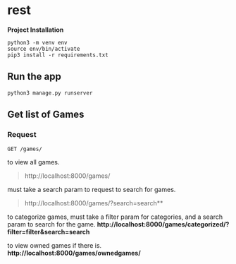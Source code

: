 # rest

**Project Installation**

```
python3 -m venv env
source env/bin/activate
pip3 install -r requirements.txt

```
## Run the app

    python3 manage.py runserver

## Get list of Games
### Request

`GET /games/`

to view all games.
>http://localhost:8000/games/

must take a search param to request to search for games.
>http://localhost:8000/games/?search=search**

to categorize games, must take a filter param for categories, and a search param to search for the game.
**http://localhost:8000/games/categorized/?filter=filter&search=search**

to view owned games if there is.
**http://localhost:8000/games/ownedgames/**

